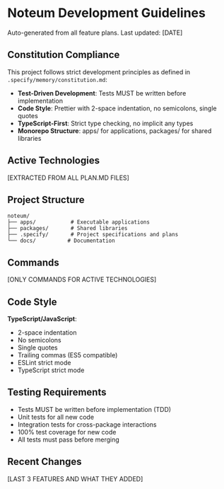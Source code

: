 # Noteum Development Guidelines

Auto-generated from all feature plans. Last updated: [DATE]

## Constitution Compliance
This project follows strict development principles as defined in `.specify/memory/constitution.md`:
- **Test-Driven Development**: Tests MUST be written before implementation
- **Code Style**: Prettier with 2-space indentation, no semicolons, single quotes
- **TypeScript-First**: Strict type checking, no implicit any types
- **Monorepo Structure**: apps/ for applications, packages/ for shared libraries

## Active Technologies
[EXTRACTED FROM ALL PLAN.MD FILES]

## Project Structure
```
noteum/
├── apps/           # Executable applications
├── packages/       # Shared libraries
├── .specify/       # Project specifications and plans
└── docs/          # Documentation
```

## Commands
[ONLY COMMANDS FOR ACTIVE TECHNOLOGIES]

## Code Style
**TypeScript/JavaScript**:
- 2-space indentation
- No semicolons
- Single quotes
- Trailing commas (ES5 compatible)
- ESLint strict mode
- TypeScript strict mode

## Testing Requirements
- Tests MUST be written before implementation (TDD)
- Unit tests for all new code
- Integration tests for cross-package interactions
- 100% test coverage for new code
- All tests must pass before merging

## Recent Changes
[LAST 3 FEATURES AND WHAT THEY ADDED]

<!-- MANUAL ADDITIONS START -->
<!-- MANUAL ADDITIONS END -->